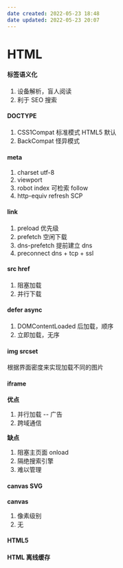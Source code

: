 ```yaml
---
date created: 2022-05-23 18:48
date updated: 2022-05-23 20:07
---
```


# HTML

#### 标签语义化

1. 设备解析，盲人阅读
2. 利于 SEO 搜索

#### DOCTYPE

1. CSS1Compat 标准模式 HTML5 默认
2. BackCompat 怪异模式

#### meta

1. charset utf-8
2. viewport
3. robot index 可检索 follow
4. http-equiv refresh SCP

#### link

1. preload 优先级
2. prefetch 空闲下载
3. dns-prefetch 提前建立 dns
4. preconnect dns + tcp + ssl

#### src href

1. 阻塞加载
2. 并行下载

#### defer async

1. DOMContentLoaded 后加载，顺序
2. 立即加载，无序

#### img srcset

根据界面密度来实现加载不同的图片

#### iframe

**优点**

1. 并行加载 -- 广告
2. 跨域通信

**缺点**

1. 阻塞主页面 onload
2. 隔绝搜索引擎
3. 难以管理

#### canvas SVG
**canvas**
1. 像素级别
2. 无
#### HTML5

#### HTML 离线缓存
